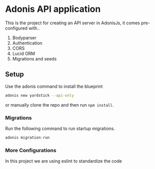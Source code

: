 # Adonis API application
This is the project for creating an API server in AdonisJs, it comes pre-configured with..

1. Bodyparser
2. Authentication
3. CORS
4. Lucid ORM
5. Migrations and seeds

## Setup

Use the adonis command to install the blueprint

```bash
adonis new yardstick --api-only
```

or manually clone the repo and then run `npm install`.


### Migrations

Run the following command to run startup migrations.

```js
adonis migration:run
```
### More Configurations

In this project we are using eslint to standardize the code
